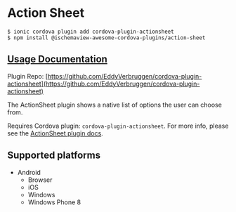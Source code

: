 # Action Sheet

```text
$ ionic cordova plugin add cordova-plugin-actionsheet
$ npm install @ischemaview-awesome-cordova-plugins/action-sheet
```

## [Usage Documentation](https://danielsogl.gitbook.io/awesome-cordova-plugins/plugins/action-sheet/)

Plugin Repo: [https://github.com/EddyVerbruggen/cordova-plugin-actionsheet](https://github.com/EddyVerbruggen/cordova-plugin-actionsheet)

The ActionSheet plugin shows a native list of options the user can choose from.

Requires Cordova plugin: `cordova-plugin-actionsheet`. For more info, please see the [ActionSheet plugin docs](https://github.com/EddyVerbruggen/cordova-plugin-actionsheet).

## Supported platforms

* Android
  * Browser
  * iOS
  * Windows
  * Windows Phone 8

